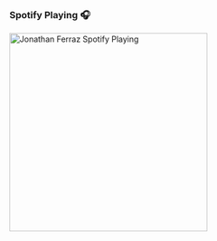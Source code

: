 ### Spotify Playing 🎧

[<img src="https://spotify-now-playing-mydbt13vv.vercel.app/api/spotify" alt="Jonathan Ferraz Spotify Playing" width="350" />](https://open.spotify.com/user/swyqyimdc12jajde4vpwd2x1b)